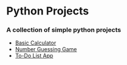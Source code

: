 # Python Projects 

### A collection of simple python projects 

- [Basic Calculator](https://github.com/Sheharyar24/Python-projects/tree/main/1.%20Basic%20Calculator)
- [Number Guessing Game](https://github.com/Sheharyar24/Python-projects/tree/main/2.%20Number%20Guessing%20Game)
- [To-Do List App](https://github.com/Sheharyar24/Python-projects/tree/main/3.%20To-Do%20List%20App)